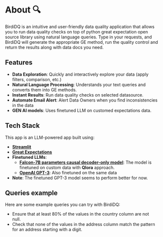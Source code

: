 # About 🔍

BirdiDQ is an intuitive and user-friendly data quality application that allows you to run data quality checks on top of python great expectation open source library using natural language queries. Type in your requests, and BirdiDQ will generate the appropriate GE method, run the quality control and return the results along with data docs you need. 

## Features

- **Data Exploration**: Quickly and interactively explore your data (apply filters, comparison, etc.)
- **Natural Language Processing**: Understands your text queries and converts them into GE methods.
- **Instant Results**: Run data quality checks on selected datasource.
- **Automate Email Alert**: Alert Data Owners when you find inconsistencies in the data
- **GEN AI models**: Uses finetuned LLM on customed expectations data.

## Tech Stack
This app is an LLM-powered app built using:
- **[Streamlit](https://streamlit.io/)**
- **[Great Expectations](https://github.com/Soulter/hugging-chat-api)**
- **Finetuned LLMs**:
    - **[Falcon-7B parameters causal decoder-only model](https://huggingface.co/tiiuae/falcon-7b)**: The model is finetuned on custom data with **Qlora** approach.
    - **[OpenAI GPT-3](https://platform.openai.com/docs/guides/fine-tuning)**: Also finetuned on the same data
- **Note**: The finetuned GPT-3 model seems to perform better for now.
## Queries example

Here are some example queries you can try with BirdiDQ:

- Ensure that at least 80% of the values in the country column are not null.
- Check that none of the values in the address column match the pattern for an address starting with a digit.
